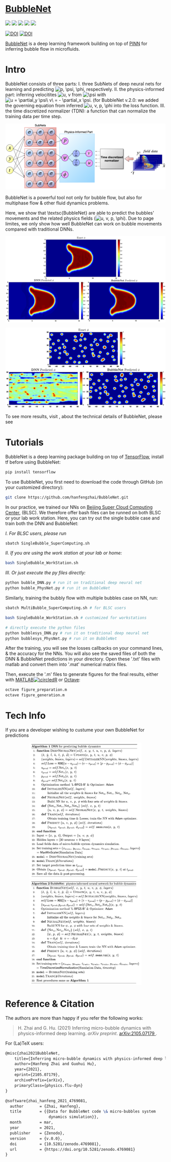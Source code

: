# [BubbleNet](https://hanfengzhai.net/BubbleNet)

[<img src="https://www.pngkey.com/png/full/911-9113941_international-human-rights-instruments-white-transparent-website-logo.png" height="30"/>](https://hanfengzhai.net/BubbleNet)      [<img src="https://pngimg.com/uploads/github/github_PNG53.png" height="30"/>](https://github.com/hanfengzhai/BubbleNet)      [<img src="https://upload.wikimedia.org/wikipedia/commons/thumb/0/09/YouTube_full-color_icon_%282017%29.svg/800px-YouTube_full-color_icon_%282017%29.svg.png" height="30"/>](https://www.youtube.com/watch?v=fKkvRyeWANM)      [<img src="https://cdn6.aptoide.com/imgs/8/f/1/8f16818c289cd522f8bc83ebaceba4b5_icon.png" height="30"/>](https://www.bilibili.com/video/BV1Jv411L7aV)      [<img src="https://cdn.freebiesupply.com/logos/large/2x/wechat-logo-png-transparent.png" height="30"/>](https://mp.weixin.qq.com/s?__biz=MzkxNjIwNTk3Mg==&mid=2247483718&idx=1&sn=783218a0461baeb43b3e3839b05c8ee9&chksm=c15239bdf625b0ab48428cde6664e88c2ff58618bc19fd555b6b048ed43ba39cc840daa48e3a&token=1821514206&lang=zh_CN#rd)

[![DOI](https://zenodo.org/badge/DOI/10.5281/zenodo.4769081.svg)](https://doi.org/10.5281/zenodo.4769081) [![DOI](http://img.shields.io/badge/physics.flu_dyn-arXiv%3A2105.07179-B31B1B.svg)](https://arxiv.org/abs/2105.07179)

[BubbleNet](https://hanfengzhai.net/BubbleNet) is a deep learning framework building on top of [PINN](https://maziarraissi.github.io/PINNs/) for inferring bubble flow in microfluids.

# Intro

BubbleNet consists of three parts: I. three SubNets of deep neural nets for learning and predicting <img src="https://latex.codecogs.com/svg.image?p,&space;\psi,&space;\phi" title="p, \psi, \phi" />, respectively. II. the physics-informed part: inferring velocitites <img src="https://latex.codecogs.com/svg.image?u,&space;v" title="u, v" /> from <img src="https://latex.codecogs.com/svg.image?\psi&space;" title="\psi " /> with <img src="https://latex.codecogs.com/svg.image?u&space;=&space;\partial_y&space;\psi\&space;v\&space;=&space;-&space;\partial_x&space;\psi" title="u = \partial_y \psi\ v\ = - \partial_x \psi" />. (for BubbleNet v.2.0: we added the governing equation from inferred <img src="https://latex.codecogs.com/svg.image?u,&space;v,&space;p,&space;\phi" title="u, v, p, \phi" /> into the loss function. III. the time discretized normalizer (TDN): a function that can normalize the training data per time step. 

![](/Documents/figures/PhysNet_sub.png)

BubbleNet is a powerful tool not only for bubble flow, but also for multiphase flow & other fluid dynamics problems.

Here, we show that \textsc{BubbleNet} are able to predict the bubbles' movements and the related physics fields (<img src="https://latex.codecogs.com/svg.image?u,&space;v,&space;p,&space;\phi" title="u, v, p, \phi" />). Due to page limites, we only show how well BubbleNet can work on bubble movements compared with traditional DNNs.

![Deep learning predictions compared with original CFD results for single bubble case.](/Documents/figures/phil.png)

![Deep learning predictions compared with original CFD results for multiple bubbles case.](/Documents/figures/phi_sys.png)

To see more results, visit [](), about the technical details of BubbleNet, please see []()

# Tutorials

BubbleNet is a deep learning package building on top of [TensorFlow](https://www.tensorflow.org/), install tf before using BubbleNet:

```bash
pip install tensorflow
```
To use BubbleNet, you first need to download the code through GitHub (on your customized directory):

```bash
git clone https://github.com/hanfengzhai/BubbleNet.git
```
In our practice, we trained our NNs on [Beijing Super Cloud Computing Center](http://www.blsc.cn/), (BLSC). We therefore offer bash files can be runned on both BLSC or your lab work station. Here, you can try out the single bubble case and train both the DNN and BubbleNet:

*I. For BLSC users, please run*
```bash
sbatch SingleBubble_SuperComputing.sh
```
*II. If you are using the work station at your lab or home:*
```bash
bash SingleBubble_WorkStation.sh
```
*III. Or just execute the py files directly:*
```bash
python bubble_DNN.py # run it on traditional deep neural net
python bubble_PhysNet.py # run it on BubbleNet
```
Similarly, training the bubbly flow with multiple bubbles case on NN, run:
```bash
sbatch MultiBubble_SuperComputing.sh # for BLSC users
```
```bash
bash SingleBubble_WorkStation.sh # customized for workstations
```
```bash
# directly execute the python files
python bubblesys_DNN.py # run it on traditional deep neural net
python bubblesys_PhysNet.py # run it on BubbleNet
```
After the training, you will see the losses callbacks on your command lines, & the accuracy for the NNs. You will also see the saved files of both the DNN & BubbleNet predictions in your directory. Open these '.txt' files with matlab and convert them into '.mat' numerical matrix files.

Then, execute the '.m' files to generate figures for the final results, either with [MATLAB<img src="https://latex.codecogs.com/svg.image?\circledR" title="\circledR" />](https://www.mathworks.com/products/matlab.html) or [Octave](https://www.gnu.org/software/octave/index):
```bash
octave figure_preparation.m 
octave figure_generation.m 
```


# Tech Info

If you are a developer wishing to custume your own BubbleNet for predictions

<center>
<img src="/Documents/figures/ALGORITHM1.jpg" width="350"/>

<img src="/Documents/figures/ALGORITHM2.jpg" width="350"/>
</center>

# Reference & Citation

The authors are more than happy if you refer the following works:

> H. Zhai and G. Hu. (2021) Inferring micro-bubble dynamics with physics-informed deep learning. *arXiv preprint*. [arXiv:2105.07179
](https://arxiv.org/abs/2105.07179).

For (La)TeX users:

```tex
@misc{zhai2021BubbleNet,
    title={Inferring micro-bubble dynamics with physics-informed deep learning},
    author={Hanfeng Zhai and Guohui Hu},
    year={2021},
    eprint={2105.07179},
    archivePrefix={arXiv},
    primaryClass={physics.flu-dyn}
}
```
```tex
@software{zhai_hanfeng_2021_4769081,
  author       = {Zhai, Hanfeng},
  title        = {{Data for BubbleNet code \& micro-bubbles system 
                   dynamics simulation}},
  month        = mar,
  year         = 2021,
  publisher    = {Zenodo},
  version      = {v.0.0},
  doi          = {10.5281/zenodo.4769081},
  url          = {https://doi.org/10.5281/zenodo.4769081}
}
```
